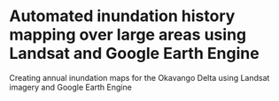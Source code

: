 # Automated inundation history mapping over large areas using Landsat and Google Earth Engine 


Creating annual inundation maps for the Okavango Delta using Landsat imagery and Google Earth Engine
